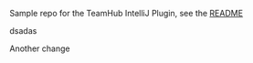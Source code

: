 Sample repo for the TeamHub IntelliJ Plugin, see the [README](https://github.com/TeamHubApp/intellij-plugin/blob/master/README.md)

dsadas

Another change
